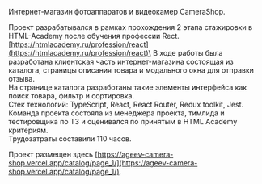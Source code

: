 Интернет-магазин фотоаппаратов и видеокамер CameraShop.

Проект разрабатывался в рамках прохождения 2 этапа стажировки в HTML-Academy после обучения профессии Rect. [https://htmlacademy.ru/profession/react](https://htmlacademy.ru/profession/react)\
В ходе работы была разработана клиентская часть интернет-магазина состоящая из каталога, страницы описания товара и модального окна для отправки отзыва.\
На странице каталога разработаны такие элементы интерфейса как поиск товара, фильтр и сортировка.\
Стек технологий: TypeScript, React, React Router, Redux toolkit, Jest.\
Команда проекта состояла из менеджера проекта, тимлида и тестировщика по ТЗ и оценивался по принятым в HTML Academy критериям.\
Трудозатраты составили 110 часов.

Проект размещен здесь [https://ageev-camera-shop.vercel.app/catalog/page_1/](https://ageev-camera-shop.vercel.app/catalog/page_1/).
